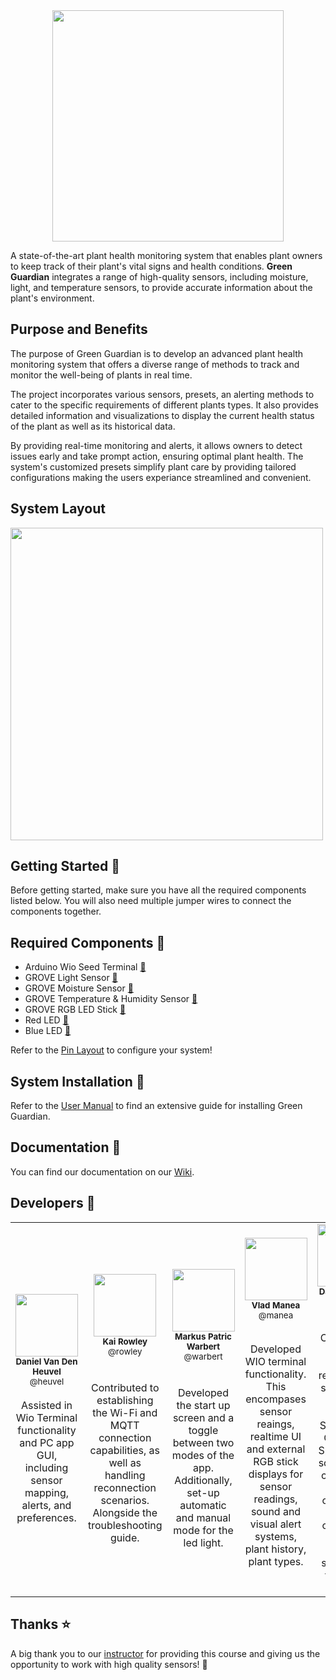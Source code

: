 <div align="center">
    <img src="https://lh3.googleusercontent.com/drive-viewer/AFGJ81oVpacOVrXQjdplLT6SN_mECTXoZzhUeRldEwvdC-brkDBhIEcea8o-IBoDJeFEUbplw5BRGXZ88NwCGhnzJMZ_1zdubg=s1600" height="370px">
</div>

A state-of-the-art plant health monitoring system that enables plant owners to keep track of their plant's vital signs and health conditions. **Green Guardian** integrates a range of high-quality sensors, including moisture, light, and temperature sensors, to provide accurate information about the plant's environment.

## Purpose and Benefits
The purpose of Green Guardian is to develop an advanced plant health monitoring system that offers a diverse range of methods to track and monitor the well-being of plants in real time. 

The project incorporates various sensors, presets, an alerting methods to cater to the specific requirements of different plants types. It also provides detailed information and visualizations to display the current health status of the plant as well as its historical data.

By providing real-time monitoring and alerts, it allows owners to detect issues early and take prompt action, ensuring optimal plant health. The system's customized presets simplify plant care by providing tailored configurations making the users experiance streamlined and convenient.

## System Layout
<div align="left">
    <img src="https://lh3.googleusercontent.com/drive-viewer/AFGJ81pIVR5ROGPxUvsJ7NwZIHODATGIbKegCwqmYbzfsXReLQOV6tfVbkcpcPu76h4XnPdrc6rIKt0Vp8Y4vG7CiRi9XdD2=s1600" height="500px">
</div>

## Getting Started :seedling:

Before getting started, make sure you have all the required components listed below. You will also need multiple jumper wires to connect the components together.

## Required Components :electric_plug:

- Arduino Wio Seed Terminal [:link:](https://wiki.seeedstudio.com/Wio-Terminal-Getting-Started/)
- GROVE Light Sensor [:link:](https://wiki.seeedstudio.com/Grove-Light_Sensor/)
- GROVE Moisture Sensor [:link:](https://wiki.seeedstudio.com/Grove-Moisture_Sensor/)
- GROVE Temperature & Humidity Sensor [:link:](https://wiki.seeedstudio.com/Grove-TemperatureAndHumidity_Sensor/)
- GROVE RGB LED Stick [:link:](https://wiki.seeedstudio.com/Grove-RGB_LED_Stick-10-WS2813_Mini)
- Red LED [:link:](https://wiki.seeedstudio.com/Grove-Red_LED)
- Blue LED [:link:](https://wiki.seeedstudio.com/Grove-Blue_LED)

Refer to the [Pin Layout](https://git.chalmers.se/courses/dit113/2023/group-3/green-guardian/-/wikis/User-Manual#configuring-the-sensor-pins) to configure your system!

## System Installation :wrench:

Refer to the [User Manual](https://git.chalmers.se/courses/dit113/2023/group-3/green-guardian/-/wikis/User-Manual) to find an extensive guide for installing Green Guardian.

## Documentation :notebook:

You can find our documentation on our [Wiki](https://git.chalmers.se/courses/dit113/2023/group-3/green-guardian/-/wikis/home).

## Developers :bow:

<table>
  <tr>
    <td align="center"><img src="https://secure.gravatar.com/avatar/3056b6827d3d959ea87306c4d2dd0c6a?s=800&d=identicon" width="100px;"/><br/><sub><b>Daniel Van Den Heuvel</b></sub></a><sub><br>@heuvel<br/></sub><br>Assisted in Wio Terminal functionality and PC app GUI, including sensor mapping, alerts, and preferences.</br></td>
    <td align="center"><img src="https://secure.gravatar.com/avatar/3271ba4e481b7c393b650b96a17344d0?s=800&d=identicon" width="100px;"/><br/><sub><b>Kai Rowley</b></sub><sub><br>@rowley<br/></sub></a><br/><br>Contributed to establishing the Wi-Fi and MQTT connection capabilities, as well as handling reconnection scenarios. Alongside the troubleshooting guide.</br></td>
    <td align="center"><img src="https://secure.gravatar.com/avatar/b42bb18c7be524e233a1810611d9d691?s=800&d=identicon" width="100px;"/><br/><sub><b>Markus Patric Warbert</b></sub><sub><br>@warbert<br/></sub></a><br/><br>Developed the start up screen and a toggle between two modes of the app. Additionally, set-up automatic and manual mode for the led light.</br></td>
    <td align="center"><img src="https://secure.gravatar.com/avatar/2fc86cf92b745433d732d4a2dc12653a?s=800&d=identicon" width="100px;"/><br/><sub><b>Vlad Manea</b></sub><sub><br>@manea<br/><br></sub></a><br>Developed WIO terminal functionality. This encompases sensor reaings, realtime UI and external RGB stick displays for sensor readings, sound and visual alert systems, plant history, plant types.</br><br/>
    <td align="center"><img src="https://secure.gravatar.com/avatar/67c02e131c7f77b7a6503eca15d13acc?s=800&d=identicon" width="100px;"/><br/><sub><b>Danyil Akulich</b></sub><sub><br>@danyil<br/></sub></a><br/><br>Contributed to the PC GUI for representing sensor data on the screen. Specifically, Graph and Spreadsheet scenes. Also contributed in completing the connection between those scenes and the MQTT broker.</br></td>
    <td align="center"><img src="https://git.chalmers.se/uploads/-/system/user/avatar/3821/avatar.png?width=400" width="100px;"/><br/><sub><b>Salman Babar</b></sub><sub><br>@salmanb<br/></sub></a><br/><br>Mainly worked on the PC app GUI as well as documentation of the functional requirements.</br><br></td>
    </tr>
</table>

## Thanks :star:

A big thank you to our [instructor](@francisco.gomes) for providing this course and giving us the opportunity to work with high quality sensors! :pray: 

